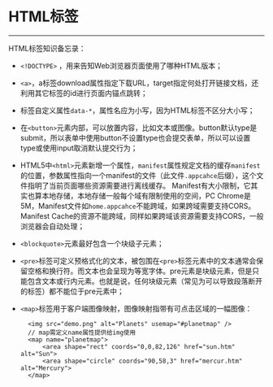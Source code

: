 # HTML标签 #


----------

HTML标签知识备忘录：

- `<!DOCTYPE>` ，用来告知Web浏览器页面使用了哪种HTML版本；

- `<a>`，a标签download属性指定下载URL，target指定何处打开链接文档，还利用其它标签的id进行页面内锚点跳转；

- 标签自定义属性`data-*`，属性名应为小写，因为HTML标签不区分大小写；

- 在`<button>`元素内部，可以放置内容，比如文本或图像。button默认type是submit，所以表单中使用button不设置type也会提交表单，所以可以设置type或使用input取消默认提交行为；

- HTML5中`<html>`元素新增一个属性，`manifest`属性规定文档的缓存`manifest`的位置，参数属性指向一个manifest的文件（此文件`.appcahce`后缀），这个文件指明了当前页面哪些资源需要进行离线缓存。 Manifest有大小限制，它其实也算本地存储，本地存储一般每个域有限制使用的空间，PC Chrome是5M，Manifest文件如`home.appcahce`不能跨域，如果跨域需要支持CORS。Manifest Cache的资源不能跨域，同样如果跨域该资源需要支持CORS，一般浏览器会自动处理；

- `<blockquote>`元素最好包含一个块级子元素；

- `<pre>`标签可定义预格式化的文本，被包围在`<pre>`标签元素中的文本通常会保留空格和换行符。而文本也会呈现为等宽字体。pre元素是块级元素，但是只能包含文本或行内元素。也就是说，任何块级元素（常见为可以导致段落断开的标签）都不能位于pre元素中；

- `<map>`标签用于客户端图像映射，图像映射指带有可点击区域的一幅图像：

		<img src="demo.png" alt="Planets" usemap="#planetmap" />
		// map需定义name属性提供给img使用
		<map name="planetmap">
			<area shape="rect" coords="0,0,82,126" href="sun.htm" alt="Sun">
			<area shape="circle" coords="90,58,3" href="mercur.htm" alt="Mercury">
		</map>






